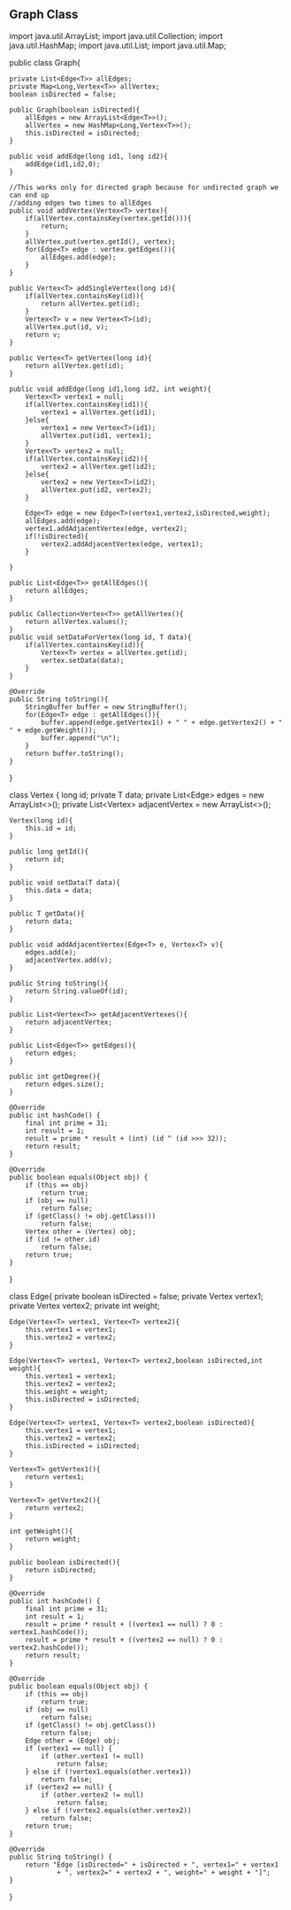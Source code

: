 ## Graph Class

import java.util.ArrayList;
import java.util.Collection;
import java.util.HashMap;
import java.util.List;
import java.util.Map;

public class Graph<T>{

    private List<Edge<T>> allEdges;
    private Map<Long,Vertex<T>> allVertex;
    boolean isDirected = false;
    
    public Graph(boolean isDirected){
        allEdges = new ArrayList<Edge<T>>();
        allVertex = new HashMap<Long,Vertex<T>>();
        this.isDirected = isDirected;
    }
    
    public void addEdge(long id1, long id2){
        addEdge(id1,id2,0);
    }
    
    //This works only for directed graph because for undirected graph we can end up
    //adding edges two times to allEdges
    public void addVertex(Vertex<T> vertex){
        if(allVertex.containsKey(vertex.getId())){
            return;
        }
        allVertex.put(vertex.getId(), vertex);
        for(Edge<T> edge : vertex.getEdges()){
            allEdges.add(edge);
        }
    }
    
    public Vertex<T> addSingleVertex(long id){
        if(allVertex.containsKey(id)){
            return allVertex.get(id);
        }
        Vertex<T> v = new Vertex<T>(id);
        allVertex.put(id, v);
        return v;
    }
    
    public Vertex<T> getVertex(long id){
        return allVertex.get(id);
    }
    
    public void addEdge(long id1,long id2, int weight){
        Vertex<T> vertex1 = null;
        if(allVertex.containsKey(id1)){
            vertex1 = allVertex.get(id1);
        }else{
            vertex1 = new Vertex<T>(id1);
            allVertex.put(id1, vertex1);
        }
        Vertex<T> vertex2 = null;
        if(allVertex.containsKey(id2)){
            vertex2 = allVertex.get(id2);
        }else{
            vertex2 = new Vertex<T>(id2);
            allVertex.put(id2, vertex2);
        }

        Edge<T> edge = new Edge<T>(vertex1,vertex2,isDirected,weight);
        allEdges.add(edge);
        vertex1.addAdjacentVertex(edge, vertex2);
        if(!isDirected){
            vertex2.addAdjacentVertex(edge, vertex1);
        }

    }
    
    public List<Edge<T>> getAllEdges(){
        return allEdges;
    }
    
    public Collection<Vertex<T>> getAllVertex(){
        return allVertex.values();
    }
    public void setDataForVertex(long id, T data){
        if(allVertex.containsKey(id)){
            Vertex<T> vertex = allVertex.get(id);
            vertex.setData(data);
        }
    }

    @Override
    public String toString(){
        StringBuffer buffer = new StringBuffer();
        for(Edge<T> edge : getAllEdges()){
            buffer.append(edge.getVertex1() + " " + edge.getVertex2() + " " + edge.getWeight());
            buffer.append("\n");
        }
        return buffer.toString();
    }
}


class Vertex<T> {
    long id;
    private T data;
    private List<Edge<T>> edges = new ArrayList<>();
    private List<Vertex<T>> adjacentVertex = new ArrayList<>();
    
    Vertex(long id){
        this.id = id;
    }
    
    public long getId(){
        return id;
    }
    
    public void setData(T data){
        this.data = data;
    }
    
    public T getData(){
        return data;
    }
    
    public void addAdjacentVertex(Edge<T> e, Vertex<T> v){
        edges.add(e);
        adjacentVertex.add(v);
    }
    
    public String toString(){
        return String.valueOf(id);
    }
    
    public List<Vertex<T>> getAdjacentVertexes(){
        return adjacentVertex;
    }
    
    public List<Edge<T>> getEdges(){
        return edges;
    }
    
    public int getDegree(){
        return edges.size();
    }
    
    @Override
    public int hashCode() {
        final int prime = 31;
        int result = 1;
        result = prime * result + (int) (id ^ (id >>> 32));
        return result;
    }

    @Override
    public boolean equals(Object obj) {
        if (this == obj)
            return true;
        if (obj == null)
            return false;
        if (getClass() != obj.getClass())
            return false;
        Vertex other = (Vertex) obj;
        if (id != other.id)
            return false;
        return true;
    }
}

class Edge<T>{
    private boolean isDirected = false;
    private Vertex<T> vertex1;
    private Vertex<T> vertex2;
    private int weight;
    
    Edge(Vertex<T> vertex1, Vertex<T> vertex2){
        this.vertex1 = vertex1;
        this.vertex2 = vertex2;
    }

    Edge(Vertex<T> vertex1, Vertex<T> vertex2,boolean isDirected,int weight){
        this.vertex1 = vertex1;
        this.vertex2 = vertex2;
        this.weight = weight;
        this.isDirected = isDirected;
    }
    
    Edge(Vertex<T> vertex1, Vertex<T> vertex2,boolean isDirected){
        this.vertex1 = vertex1;
        this.vertex2 = vertex2;
        this.isDirected = isDirected;
    }
    
    Vertex<T> getVertex1(){
        return vertex1;
    }
    
    Vertex<T> getVertex2(){
        return vertex2;
    }
    
    int getWeight(){
        return weight;
    }
    
    public boolean isDirected(){
        return isDirected;
    }

    @Override
    public int hashCode() {
        final int prime = 31;
        int result = 1;
        result = prime * result + ((vertex1 == null) ? 0 : vertex1.hashCode());
        result = prime * result + ((vertex2 == null) ? 0 : vertex2.hashCode());
        return result;
    }

    @Override
    public boolean equals(Object obj) {
        if (this == obj)
            return true;
        if (obj == null)
            return false;
        if (getClass() != obj.getClass())
            return false;
        Edge other = (Edge) obj;
        if (vertex1 == null) {
            if (other.vertex1 != null)
                return false;
        } else if (!vertex1.equals(other.vertex1))
            return false;
        if (vertex2 == null) {
            if (other.vertex2 != null)
                return false;
        } else if (!vertex2.equals(other.vertex2))
            return false;
        return true;
    }

    @Override
    public String toString() {
        return "Edge [isDirected=" + isDirected + ", vertex1=" + vertex1
                + ", vertex2=" + vertex2 + ", weight=" + weight + "]";
    }
}
